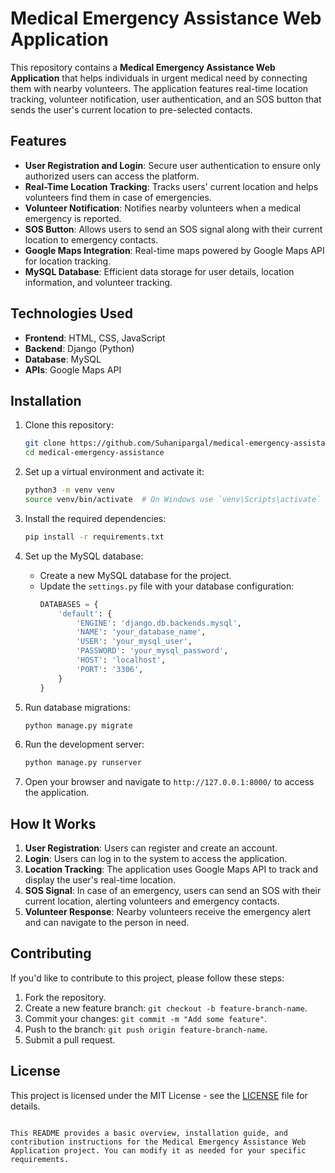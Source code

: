 
# Medical Emergency Assistance Web Application

This repository contains a **Medical Emergency Assistance Web Application** that helps individuals in urgent medical need by connecting them with nearby volunteers. The application features real-time location tracking, volunteer notification, user authentication, and an SOS button that sends the user's current location to pre-selected contacts.

## Features

- **User Registration and Login**: Secure user authentication to ensure only authorized users can access the platform.
- **Real-Time Location Tracking**: Tracks users' current location and helps volunteers find them in case of emergencies.
- **Volunteer Notification**: Notifies nearby volunteers when a medical emergency is reported.
- **SOS Button**: Allows users to send an SOS signal along with their current location to emergency contacts.
- **Google Maps Integration**: Real-time maps powered by Google Maps API for location tracking.
- **MySQL Database**: Efficient data storage for user details, location information, and volunteer tracking.

## Technologies Used

- **Frontend**: HTML, CSS, JavaScript
- **Backend**: Django (Python)
- **Database**: MySQL
- **APIs**: Google Maps API

## Installation

1. Clone this repository:
   ```bash
   git clone https://github.com/Suhanipargal/medical-emergency-assistance.git
   cd medical-emergency-assistance
   ```

2. Set up a virtual environment and activate it:
   ```bash
   python3 -m venv venv
   source venv/bin/activate  # On Windows use `venv\Scripts\activate`
   ```

3. Install the required dependencies:
   ```bash
   pip install -r requirements.txt
   ```

4. Set up the MySQL database:
   - Create a new MySQL database for the project.
   - Update the `settings.py` file with your database configuration:
     ```python
     DATABASES = {
         'default': {
             'ENGINE': 'django.db.backends.mysql',
             'NAME': 'your_database_name',
             'USER': 'your_mysql_user',
             'PASSWORD': 'your_mysql_password',
             'HOST': 'localhost',
             'PORT': '3306',
         }
     }
     ```

5. Run database migrations:
   ```bash
   python manage.py migrate
   ```

6. Run the development server:
   ```bash
   python manage.py runserver
   ```

7. Open your browser and navigate to `http://127.0.0.1:8000/` to access the application.

## How It Works

1. **User Registration**: Users can register and create an account.
2. **Login**: Users can log in to the system to access the application.
3. **Location Tracking**: The application uses Google Maps API to track and display the user's real-time location.
4. **SOS Signal**: In case of an emergency, users can send an SOS with their current location, alerting volunteers and emergency contacts.
5. **Volunteer Response**: Nearby volunteers receive the emergency alert and can navigate to the person in need.

## Contributing

If you'd like to contribute to this project, please follow these steps:

1. Fork the repository.
2. Create a new feature branch: `git checkout -b feature-branch-name`.
3. Commit your changes: `git commit -m "Add some feature"`.
4. Push to the branch: `git push origin feature-branch-name`.
5. Submit a pull request.

## License

This project is licensed under the MIT License - see the [LICENSE](LICENSE) file for details.

```

This README provides a basic overview, installation guide, and contribution instructions for the Medical Emergency Assistance Web Application project. You can modify it as needed for your specific requirements.